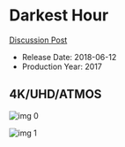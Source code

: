 # Darkest Hour

[Discussion Post](https://www.avsforum.com/threads/bass-eq-for-filtered-movies.2995212/post-56735854)

* Release Date: 2018-06-12
* Production Year: 2017

## 4K/UHD/ATMOS

![img 0](https://fanart.tv/fanart/movies/399404/moviethumb/darkest-hour-5a1fc205d7507.jpg)

![img 1](https://i.imgur.com/fJsmqKh.png)

